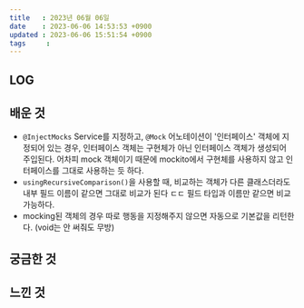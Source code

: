 ```yaml
---
title   : 2023년 06월 06일
date    : 2023-06-06 14:53:53 +0900
updated : 2023-06-06 15:51:54 +0900
tags     : 
---
```

## LOG

## 배운 것
- `@InjectMocks` Service를 지정하고, `@Mock` 어노테이션이 '인터페이스' 객체에 지정되어 있는 경우, 인터페이스 객체는 구현체가 아닌 인터페이스 객체가 생성되어 주입된다. 어차피 mock 객체이기 때문에 mockito에서 구현체를 사용하지 않고 인터페이스를 그대로 사용하는 듯 하다.
- `usingRecursiveComparison()`을 사용할 때, 비교하는 객체가 다른 클래스더라도 내부 필드 이름이 같으면 그대로 비교가 된다 ㄷㄷ 필드 타입과 이름만 같으면 비교 가능하다.
- mocking된 객체의 경우 따로 행동을 지정해주지 않으면 자동으로 기본값을 리턴한다. (void는 안 써줘도 무방)

## 궁금한 것

## 느낀 것
